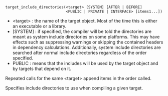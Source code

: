 ```
target_include_directories(<target> [SYSTEM] [AFTER | BEFORE]
                           <PUBLIC | PRIVATE | INTERFACE> [items1...])
```

* \<target\> : the name of the target object. Most of the time this is either an executable or a library.
* \[SYSTEM\] : if specified, the compiler will be told the directories are meant as system include directories on some platforms. This may have effects such as suppressing warnings or skipping the contained headers in dependency calculations. Additionally, system include directories are searched after normal include directories regardless of the order specified.
* PUBLIC : means that the includes will be used by the target object and by targets that depend on it.


Repeated calls for the same \<target\> append items in the order called.

Specifies include directories to use when compiling a given target.
